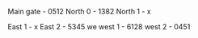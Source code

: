 Main gate - 0512
North 0 - 1382
North 1 - x


East 1 - x
East 2 - 5345
we
west 1 - 6128
west 2 - 0451